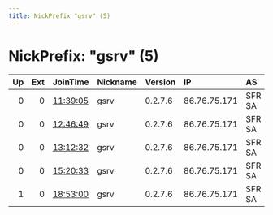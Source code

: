 ```yaml
---
title: NickPrefix "gsrv" (5)
---
```


# NickPrefix: "gsrv" (5)

|   Up |   Ext | JoinTime                                                                                            | Nickname   | Version   | IP           | AS     | CC   |   ORp |   Dirp | OS    | Contact   |   eFamMembers |
|-----:|------:|:----------------------------------------------------------------------------------------------------|:-----------|:----------|:-------------|:-------|:-----|------:|-------:|:------|:----------|--------------:|
|    0 |     0 | [11:39:05](https://metrics.torproject.org/rs.html#details/4DC1BAC1052BB792C65A6BC97F849EE030725E70) | gsrv       | 0.2.7.6   | 86.76.75.171 | SFR SA | fr   |  9001 |      0 | Linux | None      |             1 |
|    0 |     0 | [12:46:49](https://metrics.torproject.org/rs.html#details/451494BAD57DAC15311560005E7EF5B02A6C4F9F) | gsrv       | 0.2.7.6   | 86.76.75.171 | SFR SA | fr   |  9001 |      0 | Linux | None      |             1 |
|    0 |     0 | [13:12:32](https://metrics.torproject.org/rs.html#details/C43A3B13A0A1EFC2999082B164926F13B44358FE) | gsrv       | 0.2.7.6   | 86.76.75.171 | SFR SA | fr   |  9001 |      0 | Linux | None      |             1 |
|    0 |     0 | [15:20:33](https://metrics.torproject.org/rs.html#details/926C17F61CA6F0C4D3E10F304CE6F1C7012B8658) | gsrv       | 0.2.7.6   | 86.76.75.171 | SFR SA | fr   |  9001 |      0 | Linux | None      |             1 |
|    1 |     0 | [18:53:00](https://metrics.torproject.org/rs.html#details/1283C1D7E0EE182CF61924F5EFD73342CD95E61A) | gsrv       | 0.2.7.6   | 86.76.75.171 | SFR SA | fr   |  9001 |      0 | Linux | None      |             1 |
